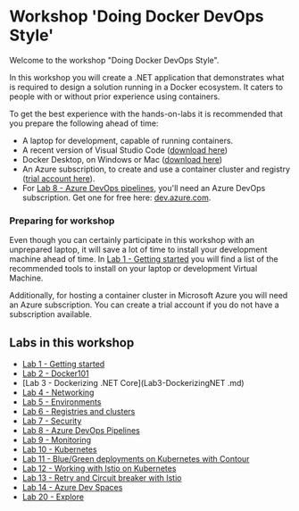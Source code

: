 # Workshop 'Doing Docker DevOps Style'

Welcome to the workshop "Doing Docker DevOps Style". 

In this workshop you will create a .NET application that demonstrates what is required to design a solution running in a Docker ecosystem. It caters to people with or without prior experience using containers.

To get the best experience with the hands-on-labs it is recommended that you prepare the following ahead of time:

- A laptop for development, capable of running containers.
- A recent version of Visual Studio Code ([download here](https://code.visualstudio.com/download))
- Docker Desktop, on Windows or Mac ([download here](https://www.docker.com/products/docker-desktop))
- An Azure subscription, to create and use a container cluster and registry ([trial account here](https://azure.microsoft.com/en-us/free/)).
- For [Lab 8 - Azure DevOps pipelines](Lab8-AzDOPipelines.md), you'll need an Azure DevOps subscription. Get one for free here: [dev.azure.com](https://dev.azure.com).

### Preparing for workshop

Even though you can certainly participate in this workshop with an unprepared laptop, it will save a lot of time to install your development machine ahead of time. In [Lab 1 - Getting started](Lab1-GettingStarted.md) you will find a list of the recommended tools to install on your laptop or development Virtual Machine.

Additionally, for hosting a container cluster in Microsoft Azure you will need an Azure subscription. You can create a trial account if you do not have a subscription available.

## Labs in this workshop

- [Lab 1 - Getting started](Lab1-GettingStarted.md)
- [Lab 2 - Docker101](Lab2-Docker101.md)
- [Lab 3 - Dockerizing .NET Core](Lab3-DockerizingNET
.md)
- [Lab 4 - Networking](Lab4-Networking.md)
- [Lab 5 - Environments](/Lab5-Environments.md)
- [Lab 6 - Registries and clusters](Lab6-RegistriesClusters.md)
- [Lab 7 - Security](Lab7-Security.md)
- [Lab 8 - Azure DevOps Pipelines](Lab8-AzDOPipelines.md)
- [Lab 9 - Monitoring](Lab9-Monitoring.md)
- [Lab 10 - Kubernetes](Lab10-Kubernetes.md)
- [Lab 11 - Blue/Green deployments on Kubernetes with Contour](Lab11-BlueGreen.md)
- [Lab 12 - Working with Istio on Kubernetes](Lab12-Istio.md)
- [Lab 13 - Retry and Circuit breaker with Istio](Lab12-Istio.md)
- [Lab 14 - Azure Dev Spaces](Lab14-AzureDevSpaces.md)
- [Lab 20 - Explore](Lab10-Explore.md)
